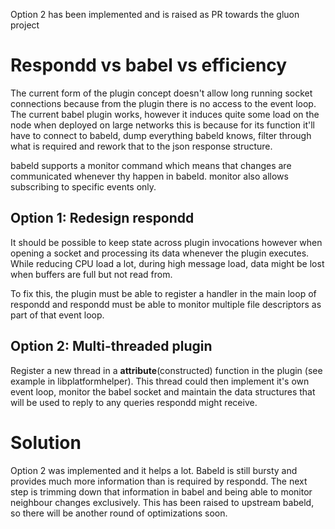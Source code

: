 Option 2 has been implemented and is raised as PR towards the gluon project


# Respondd vs babel vs efficiency
 
The current form of the plugin concept doesn't allow long running socket connections because from the plugin there is no access to the event loop. 
The current babel plugin works, however it induces quite some load on the node when deployed on large networks this is because for its function it'll have to 
connect to babeld, dump everything babeld knows, filter through what is required and 
rework that to the json response structure.

babeld supports a monitor command which means that changes are communicated whenever thy happen in babeld. monitor also allows subscribing to specific events 
only.

## Option 1: Redesign respondd

It should be possible to keep state across plugin invocations however when 
opening a socket and processing its data whenever the plugin executes. While 
reducing CPU load a lot, during high message load, data might be lost when 
buffers are full but not read from.

To fix this, the plugin must be able to register a handler in the main loop of 
respondd and respondd must be able to monitor multiple file descriptors as part 
of that event loop.

## Option 2: Multi-threaded plugin

Register a new thread in a __attribute__(constructed) function in the plugin 
(see example in libplatformhelper). This thread could then implement it's own 
event loop, monitor the babel socket and maintain the data structures that will 
be used to reply to any queries respondd might receive.

# Solution
Option 2 was implemented and it helps a lot.
Babeld is still bursty and provides much more information than is required by respondd. The next step is trimming down that information in babel and being able to monitor neighbour changes exclusively. This has been raised to upstream babeld, so there will be another round of optimizations soon.
